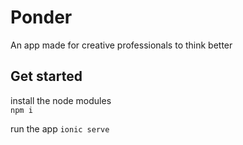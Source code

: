 # Ponder
An app made for creative professionals to think better

## Get started
install the node modules  
``` npm i ```

run the app
``` ionic serve ```
